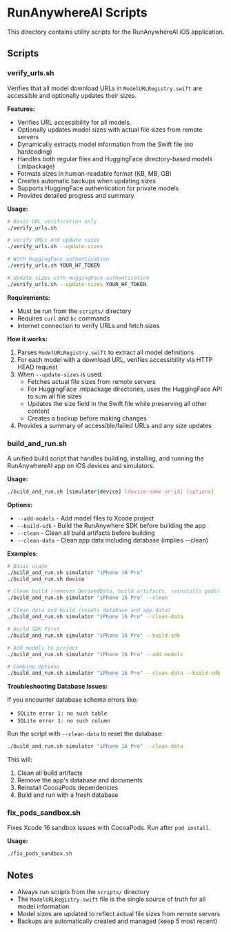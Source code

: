 # RunAnywhereAI Scripts

This directory contains utility scripts for the RunAnywhereAI iOS application.

## Scripts

### verify_urls.sh

Verifies that all model download URLs in `ModelURLRegistry.swift` are accessible and optionally updates their sizes.

**Features:**
- Verifies URL accessibility for all models
- Optionally updates model sizes with actual file sizes from remote servers
- Dynamically extracts model information from the Swift file (no hardcoding)
- Handles both regular files and HuggingFace directory-based models (.mlpackage)
- Formats sizes in human-readable format (KB, MB, GB)
- Creates automatic backups when updating sizes
- Supports HuggingFace authentication for private models
- Provides detailed progress and summary

**Usage:**
```bash
# Basic URL verification only
./verify_urls.sh

# Verify URLs and update sizes
./verify_urls.sh --update-sizes

# With HuggingFace authentication
./verify_urls.sh YOUR_HF_TOKEN

# Update sizes with HuggingFace authentication
./verify_urls.sh --update-sizes YOUR_HF_TOKEN
```

**Requirements:**
- Must be run from the `scripts/` directory
- Requires `curl` and `bc` commands
- Internet connection to verify URLs and fetch sizes

**How it works:**
1. Parses `ModelURLRegistry.swift` to extract all model definitions
2. For each model with a download URL, verifies accessibility via HTTP HEAD request
3. When `--update-sizes` is used:
   - Fetches actual file sizes from remote servers
   - For HuggingFace .mlpackage directories, uses the HuggingFace API to sum all file sizes
   - Updates the size field in the Swift file while preserving all other content
   - Creates a backup before making changes
4. Provides a summary of accessible/failed URLs and any size updates

### build_and_run.sh

A unified build script that handles building, installing, and running the RunAnywhereAI app on iOS devices and simulators.

**Usage:**
```bash
./build_and_run.sh [simulator|device] [device-name-or-id] [options]
```

**Options:**
- `--add-models` - Add model files to Xcode project
- `--build-sdk` - Build the RunAnywhere SDK before building the app
- `--clean` - Clean all build artifacts before building
- `--clean-data` - Clean app data including database (implies --clean)

**Examples:**
```bash
# Basic usage
./build_and_run.sh simulator "iPhone 16 Pro"
./build_and_run.sh device

# Clean build (removes DerivedData, build artifacts, reinstalls pods)
./build_and_run.sh simulator "iPhone 16 Pro" --clean

# Clean data and build (resets database and app data)
./build_and_run.sh simulator "iPhone 16 Pro" --clean-data

# Build SDK first
./build_and_run.sh simulator "iPhone 16 Pro" --build-sdk

# Add models to project
./build_and_run.sh simulator "iPhone 16 Pro" --add-models

# Combine options
./build_and_run.sh simulator "iPhone 16 Pro" --clean-data --build-sdk
```

**Troubleshooting Database Issues:**

If you encounter database schema errors like:
- `SQLite error 1: no such table`
- `SQLite error 1: no such column`

Run the script with `--clean-data` to reset the database:
```bash
./build_and_run.sh simulator "iPhone 16 Pro" --clean-data
```

This will:
1. Clean all build artifacts
2. Remove the app's database and documents
3. Reinstall CocoaPods dependencies
4. Build and run with a fresh database

### fix_pods_sandbox.sh

Fixes Xcode 16 sandbox issues with CocoaPods. Run after `pod install`.

**Usage:**
```bash
./fix_pods_sandbox.sh
```

## Notes

- Always run scripts from the `scripts/` directory
- The `ModelURLRegistry.swift` file is the single source of truth for all model information
- Model sizes are updated to reflect actual file sizes from remote servers
- Backups are automatically created and managed (keep 5 most recent)
